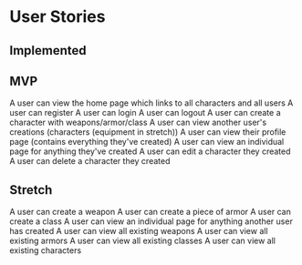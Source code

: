 # User Stories

## Implemented

## MVP

A user can view the home page which links to all characters and all users
A user can register
A user can login
A user can logout
A user can create a character with weapons/armor/class
A user can view another user's creations (characters (equipment in stretch))
A user can view their profile page (contains everything they've created)
A user can view an individual page for anything they've created
A user can edit a character they created
A user can delete a character they created

## Stretch

A user can create a weapon
A user can create a piece of armor
A user can create a class
A user can view an individual page for anything another user has created
A user can view all existing weapons
A user can view all existing armors
A user can view all existing classes
A user can view all existing characters
